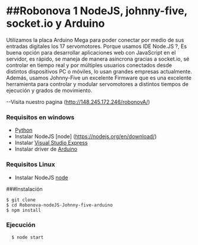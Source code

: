 ##Robonova 1 NodeJS, johnny-five, socket.io y  Arduino
===========================

Utilizamos la placa Arduino Mega para poder conectar por medio de sus entradas digitales los 17 servomotores. 
Porque usamos IDE Node.JS ?, Es buena opción para desarrollar aplicaciones web con JavaScript en el servidor, 
es rápido, se maneja de manera asíncrona gracias a socket.io, sé controlar en tiempo real y 
por múltiples usuarios conectados desde distintos dispositivos PC o móviles, lo usan grandes empresas actualmente. 
Además, usamos Johnny-Five un excelente Firmware que es una excelente herramienta para controlar y 
modular servomotores a distintos tiempos de ejecución y grados de movimiento.


--Visita nuestro pagina (http://148.245.172.246/robonovA/)


### Requisitos en windows 

 - [Python](https://www.python.org/download/releases/2.7.6/)  
 - Instalar NodeJS  [node] (https://nodejs.org/en/download/)
 - Instalar [Visual Studio Express](www.microsoft.com/visualstudio/eng/2013-downloads#d-2013-express)
 - Instalar driver de [Arduino](https://www.arduino.cc/en/Guide/windows#toc4) 

### Requisitos Linux 

 - Instalar NodeJS [node](https://nodejs.org/en/blog/release/v0.10.36/)
 

###Instalación 

```shell
$ git clone  
$ cd Robonova-nodeJS-Johnny-five-arduino 
$ npm install 
```

### Ejecución

```shell
  $ node start
```









 








